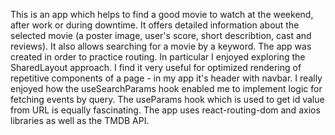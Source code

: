 This is an app which helps to find a good movie to watch at the weekend, after work or during downtime. It offers detailed information about the selected movie (a poster image, user's score, short describtion, cast and reviews). It also allows searching for a movie by a keyword. 
The app was created in order to practice routing. In particular I enjoyed exploring the SharedLayout approach. I find it very useful for optimized rendering of repetitive components of a page - in my app it's header with navbar. 
I really enjoyed how the useSearchParams hook enabled me to implement logic for fetching events by query. The useParams hook which is used to get id value from URL is equally fascinating. 
The app uses react-routing-dom and axios libraries as well as the TMDB API.
